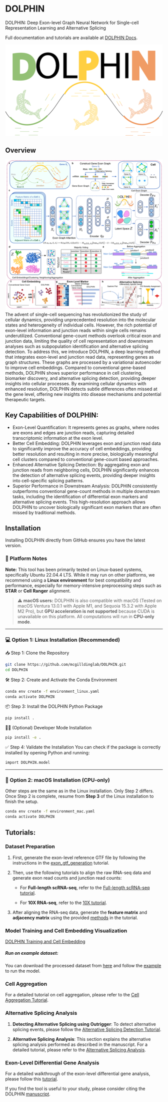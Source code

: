 # DOLPHIN

DOLPHIN: Deep Exon-level Graph Neural Network for Single-cell Representation Learning and Alternative Splicing

Full documentation and tutorials are available at [DOLPHIN Docs](https://dolphin-sc.readthedocs.io/en/latest/).

<img title="DOLPHIN Logo" alt="Alt text" src="DOLPHIN_logo.png">

## Overview
<img title="DOLPHIN Overview" alt="Alt text" src="Overview_DOLPHIN.png">
The advent of single-cell sequencing has revolutionized the study of cellular dynamics, providing unprecedented resolution into the molecular states and heterogeneity of individual cells. However, the rich potential of exon-level information and junction reads within single cells remains underutilized. Conventional gene-count methods overlook critical exon and junction data, limiting the quality of cell representation and downstream analyses such as subpopulation identification and alternative splicing detection. To address this, we introduce DOLPHIN, a deep learning method that integrates exon-level and junction read data, representing genes as graph structures. These graphs are processed by a variational autoencoder to improve cell embeddings. Compared to conventional gene-based methods, DOLPHIN shows superior performance in cell clustering, biomarker discovery, and alternative splicing detection, providing deeper insights into cellular processes. By examining cellular dynamics with enhanced resolution, DOLPHIN detects subtle differences often missed at the gene level, offering new insights into disease mechanisms and potential therapeutic targets.

## Key Capabilities of DOLPHIN:

- Exon-Level Quantification: It represents genes as graphs, where nodes are exons and edges are junction reads, capturing detailed transcriptomic information at the exon level.
- Better Cell Embedding: DOLPHIN leverages exon and junction read data to significantly improve the accuracy of cell embeddings, providing better resolution and resulting in more precise, biologically meaningful cell clusters compared to conventional gene-count based approaches.
- Enhanced Alternative Splicing Detection: By aggregating exon and junction reads from neighboring cells, DOLPHIN significantly enhances the detection of alternative splicing events, providing deeper insights into cell-specific splicing patterns.
- Superior Performance in Downstream Analysis: DOLPHIN consistently outperforms conventional gene-count methods in multiple downstream tasks, including the identification of differential exon markers and alternative splicing events. This high-resolution approach allows DOLPHIN to uncover biologically significant exon markers that are often missed by traditional methods.

## Installation

Installing DOLPHIN directly from GitHub ensures you have the latest version. 

### 🧠 Platform Notes

**Note:** This tool has been primarily tested on Linux-based systems, specifically Ubuntu 22.04.4 LTS. While it may run on other platforms, we recommend using a **Linux environment** for best compatibility and performance, especially for memory-intensive preprocessing steps such as **STAR** or **Cell Ranger** alignment.

>⚠️ **macOS users:** DOLPHIN is also compatible with macOS (Tested on macOS Ventura 13.0.1 with Apple M1, and Sequoia 15.3.2 with Apple M2 Pro), but **GPU acceleration is not supported** because CUDA is unavailable on this platform. All computations will run in **CPU-only mode**.

---

### 💻 Option 1: Linux Installation (Recommended)
📥 Step 1: Clone the Repository
```bash
git clone https://github.com/mcgilldinglab/DOLPHIN.git
cd DOLPHIN
```

🛠 Step 2: Create and Activate the Conda Environment
```bash
conda env create -f environment_linux.yaml
conda activate DOLPHIN
```

📦 Step 3: Install the DOLPHIN Python Package
```bash
pip install .
```

🧑‍💻 (Optional) Developer Mode Installation
```bash
pip install -e .
```

✅ Step 4: Validate the Installation
You can check if the package is correctly installed by opening Python and running:
```bash
import DOLPHIN.model
```
---

### 🍎 Option 2: macOS Installation (CPU-only)
Other steps are the same as in the Linux installation. Only Step 2 differs. Once Step 2 is complete, resume from **Step 3** of the Linux installation to finish the setup.


```bash
conda env create -f environment_mac.yaml
conda activate DOLPHIN
```

## Tutorials:

### Dataset Preparation

1. First, generate the exon-level reference GTF file by following the instructions in the [exon_gtf_generation](https://github.com/mcgilldinglab/DOLPHIN/blob/main/tutorial/step0_generate_exon_gtf.ipynb) tutorial.

2. Then, use the following tutorials to align the raw RNA-seq data and generate exon read counts and junction read counts:

   - For **Full-length scRNA-seq**, refer to the [Full-length scRNA-seq tutorial](https://github.com/mcgilldinglab/DOLPHIN/blob/main/tutorial/step1_1_preprocess_full_length.md).

   - For **10X RNA-seq**, refer to the [10X tutorial](https://github.com/mcgilldinglab/DOLPHIN/blob/main/tutorial/step1_2_preprocess_10X.md).
     
3. After aligning the RNA-seq data, generate the **feature matrix** and **adjacency matrix** using the provided [methods](https://github.com/mcgilldinglab/DOLPHIN/tree/main/tutorial) in the tutorial. 

### Model Training and Cell Embedding Visualization
[DOLPHIN Training and Cell Embedding](https://github.com/mcgilldinglab/DOLPHIN/blob/main/tutorial/step3_run_DOLPHIN.ipynb)

##### Run on example dataset:
You can download the processed dataset from [here](https://mcgill-my.sharepoint.com/:f:/g/personal/kailu_song_mail_mcgill_ca/EvZtHeW7qjJJs_RHc2-327ABeLXafa-ruvfk9Vs134crig?e=kEPtAV)
and follow the [example](https://github.com/mcgilldinglab/DOLPHIN/blob/main/example/run_DOLPHIN.ipynb) to run the model.

### Cell Aggregation
For a detailed tutorial on cell aggregation, please refer to the [Cell Aggregation Tutorial](./tutorial/step4_cell_aggregation.ipynb).

### Alternative Splicing Analysis
1. **Detecting Alternative Splicing using Outrigger**: 
   To detect alternative splicing events, please follow the [Alternative Splicing Detection Tutorial](./tutorial/step5_alternative_splicing.md).

2. **Alternative Splicing Analysis**:
   This section explains the alternative splicing analysis performed as described in the manuscript. For a detailed tutorial, please refer to the [Alternative Splicing Analysis](./tutorial/step6_alternative_splicing_analysis.ipynb).

### Exon-Level Differential Gene Analysis

For a detailed walkthrough of the exon-level differential gene analysis, please follow this [tutorial](./tutorial/step7_2_EDEG_analysis.ipynb).


If you find the tool is useful to your study, please consider citing the DOLPHIN [manuscript](https://doi.org/10.21203/rs.3.rs-5474597/v1).
